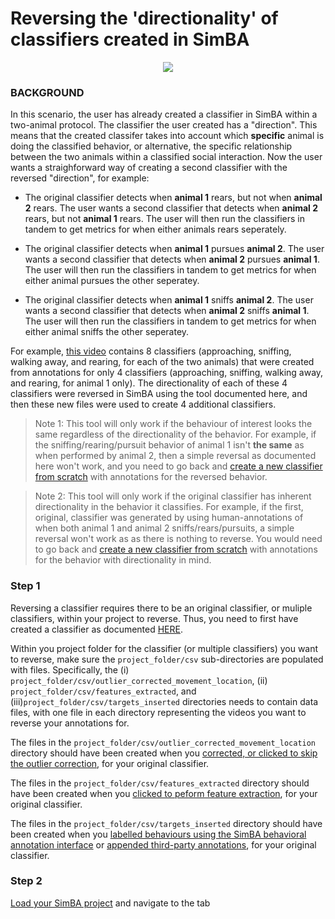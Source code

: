 # Reversing the 'directionality' of classifiers created in SimBA

<p align="center">
<img src="https://github.com/sgoldenlab/simba/blob/master/images/reversering_1.PNG" />
</p>

### BACKGROUND

In this scenario, the user has already created a classifier in SimBA within a two-animal protocol. The classifier the user created has a "direction". This means that the created classifer takes into account which **specific** animal is doing the classified behavior, or alternative, the specific relationship between the two animals within a classified social interaction. Now the user wants a straighforward way of creating a second classifier with the reversed "direction", for example: 

* The original classifier detects when **animal 1** rears, but not when **animal 2** rears. The user wants a second classifier that detects when **animal 2** rears, but not **animal 1** rears. The user will then run the classifiers in tandem to get metrics for when either animals rears seperately. 

* The original classifier detects when **animal 1** pursues **animal 2**. The user wants a second classifier that detects when **animal 2** pursues **animal 1**. The user will then run the classifiers in tandem to get metrics for when either animal pursues the other seperatey.

* The original classifier detects when **animal 1** sniffs **animal 2**. The user wants a second classifier that detects when **animal 2** sniffs **animal 1**. The user will then run the classifiers in tandem to get metrics for when either animal sniffs the other seperatey. 

For example, [this video](https://www.youtube.com/watch?v=0OIFysQvUCI&list=PLi5Vwf0hhy1R6NDQJ3U28MOUJPfl2YWYl&index=17) contains 8 classifiers 
(approaching, sniffing, walking away, and rearing, for each of the two animals) that were created from annotations for only 4 classifiers (approaching, sniffing, walking away, and rearing, for animal 1 only). The directionality of each of these 4 classifiers were reversed in SimBA using the tool documented here, and then these new files were used to create 4 additional classifiers. 

>Note 1: This tool will only work if the behaviour of interest looks the same regardless of the directionality of the behavior. For example, if the sniffing/rearing/pursuit behavior of animal 1 isn't **the same** as when performed by animal 2, then a simple reversal as documented here won't work, and you need to go back and [create a new classifier from scratch](https://github.com/sgoldenlab/simba/blob/master/docs/Scenario1.md) with annotations for the reversed behavior. 

>Note 2: This tool will only work if the original classifier has inherent directionality in the behavior it classifies. For example, if the first, original, classifier was generated by using human-annotations of when both animal 1 and animal 2 sniffs/rears/pursuits, a simple reversal won't work as as there is nothing to reverse. You would need to go back and [create a new classifier from scratch](https://github.com/sgoldenlab/simba/blob/master/docs/Scenario1.md) with annotations for the behavior with directionality in mind.

### Step 1 

Reversing a classifier requires there to be an original classifier, or muliple classifiers, within your project to reverse. Thus, you need to first have created a classifier as documented [HERE](https://github.com/sgoldenlab/simba/blob/master/docs/Scenario1.md).

Within you project folder for the classifier (or multiple classifiers) you want to reverse, make sure the `project_folder/csv` sub-directories are populated with files. Specifically, the (i) `project_folder/csv/outlier_corrected_movement_location`, (ii) `project_folder/csv/features_extracted`, and (iii)`project_folder/csv/targets_inserted` directories needs to contain data files, with one file in each directory representing the videos you want to reverse your annotations for. 

The files in the `project_folder/csv/outlier_corrected_movement_location` directory should have been created when you [corrected, or clicked to skip the outlier correction](https://github.com/sgoldenlab/simba/blob/master/docs/tutorial.md#step-4-outlier-correction), for your original classifier. 

The files in the `project_folder/csv/features_extracted` directory should have been created when you [clicked to peform feature extraction](https://github.com/sgoldenlab/simba/blob/master/docs/tutorial.md#step-5-extract-features), for your original classifier. 

The files in the `project_folder/csv/targets_inserted` directory should have been created when you [labelled behaviours using the SimBA behavioral annotation interface](https://github.com/sgoldenlab/simba/blob/master/docs/tutorial.md#step-6-label-behavior) or [appended third-party annotations](https://github.com/sgoldenlab/simba/blob/master/docs/third_party_annot.md), for your original classifier. 

### Step 2

[Load your SimBA project](https://github.com/sgoldenlab/simba/blob/master/docs/tutorial.md#step-1-load-project-config) and navigate to the tab 





